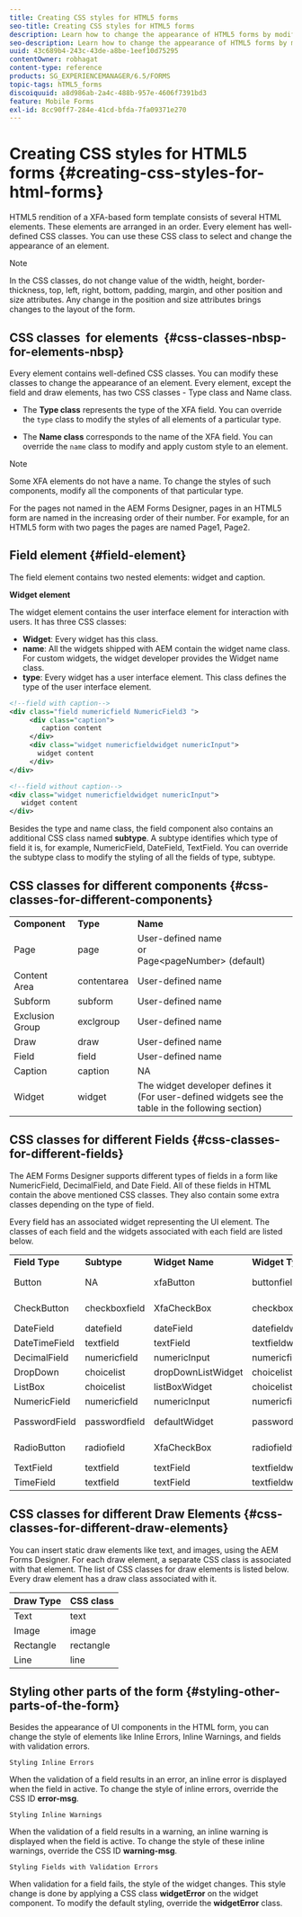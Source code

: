 ```yaml
---
title: Creating CSS styles for HTML5 forms
seo-title: Creating CSS styles for HTML5 forms
description: Learn how to change the appearance of HTML5 forms by modifying the CSS class associated with the HTML form element.
seo-description: Learn how to change the appearance of HTML5 forms by modifying the CSS class associated with the HTML form element.
uuid: 43c689b4-243c-43de-a8be-1eef10d75295
contentOwner: robhagat
content-type: reference
products: SG_EXPERIENCEMANAGER/6.5/FORMS
topic-tags: hTML5_forms
discoiquuid: a8d986ab-2a4c-488b-957e-4606f7391bd3
feature: Mobile Forms
exl-id: 8cc90ff7-284e-41cd-bfda-7fa09371e270
---
```

# Creating CSS styles for HTML5 forms {#creating-css-styles-for-html-forms}

HTML5 rendition of a XFA-based form template consists of several HTML elements. These elements are arranged in an order. Every element has well-defined CSS classes. You can use these CSS class to select and change the appearance of an element.

>[!NOTE]
>
>In the CSS classes, do not change value of the width, height, border-thickness, top, left, right, bottom, padding, margin, and other position and size attributes. Any change in the position and size attributes brings changes to the layout of the form.

## CSS classes&nbsp; for elements&nbsp; {#css-classes-nbsp-for-elements-nbsp}

Every element contains well-defined CSS classes. You can modify these classes to change the appearance of an element. Every element, except the field and draw elements, has two CSS classes - Type class and Name class.

* The **Type class** represents the type of the XFA field. You can override the `type` class to modify the styles of all elements of a particular type.

* The **Name class** corresponds to the name of the XFA field. You can override the `name` class to modify and apply custom style to an element.

>[!NOTE]
>
>Some XFA elements do not have a name. To change the styles of such components, modify all the components of that particular type.

For the pages not named in the AEM Forms Designer, pages in an HTML5 form are named in the increasing order of their number. For example, for an HTML5 form with two pages the pages are named Page1, Page2.

## Field element {#field-element}

The field element contains two nested elements: widget and caption.

**Widget element**

The widget element contains the user interface element for interaction with users. It has three CSS classes:

* **Widget**: Every widget has this class.
* **name**: All the widgets shipped with AEM contain the widget name class. For custom widgets, the widget developer provides the Widget name class.
* **type**: Every widget has a user interface element. This class defines the type of the user interface element.

```xml
<!--field with caption-->
<div class="field numericfield NumericField3 ">
     <div class="caption">
        caption content
     </div>
     <div class="widget numericfieldwidget numericInput">
       widget content
     </div>
</div>

<!--field without caption-->
<div class="widget numericfieldwidget numericInput">
   widget content
</div>
```

Besides the type and name class, the field component also contains an additional CSS class named **subtype**. A subtype identifies which type of field it is, for example, NumericField, DateField, TextField. You can override the subtype class to modify the styling of all the fields of type, subtype.

## CSS classes for different components {#css-classes-for-different-components}

<table>
 <tbody>
  <tr>
   <td><strong>Component</strong></td>
   <td><strong>Type</strong></td>
   <td><strong>Name</strong></td>
  </tr>
  <tr>
   <td>Page</td>
   <td>page</td>
   <td>User-defined name<br /> or<br /> Page&lt;pageNumber&gt; (default)</td>
  </tr>
  <tr>
   <td>Content Area</td>
   <td>contentarea</td>
   <td>User-defined name</td>
  </tr>
  <tr>
   <td>Subform</td>
   <td>subform</td>
   <td>User-defined name</td>
  </tr>
  <tr>
   <td>Exclusion Group</td>
   <td>exclgroup</td>
   <td>User-defined name</td>
  </tr>
  <tr>
   <td>Draw</td>
   <td>draw</td>
   <td>User-defined name</td>
  </tr>
  <tr>
   <td>Field</td>
   <td>field</td>
   <td>User-defined name</td>
  </tr>
  <tr>
   <td>Caption</td>
   <td>caption</td>
   <td>NA</td>
  </tr>
  <tr>
   <td>Widget</td>
   <td>widget</td>
   <td>The widget developer defines it (For user-defined widgets see the table in the following section)</td>
  </tr>
 </tbody>
</table>

## CSS classes for different Fields {#css-classes-for-different-fields}

The AEM Forms Designer supports different types of fields in a form like NumericField, DecimalField, and Date Field. All of these fields in HTML contain the above mentioned CSS classes. They also contain some extra classes depending on the type of field.

Every field has an associated widget representing the UI element. The classes of each field and the widgets associated with each field are listed below.

<table>
 <tbody>
  <tr>
   <td><strong>Field Type</strong></td>
   <td><strong>Subtype</strong></td>
   <td><strong>Widget Name</strong></td>
   <td><strong>Widget Type</strong></td>
   <td><strong>HTML UI Tag</strong></td>
  </tr>
  <tr>
   <td>Button<br type="_moz" /> </td>
   <td>NA</td>
   <td>xfaButton<br type="_moz" /> </td>
   <td>buttonfieldwidget<br type="_moz" /> </td>
   <td>input type=button<br type="_moz" /> </td>
  </tr>
  <tr>
   <td>CheckButton<br type="_moz" /> </td>
   <td>checkboxfield<br /> </td>
   <td>XfaCheckBox<br type="_moz" /> </td>
   <td>checkboxfieldwidget<br type="_moz" /> </td>
   <td>input type=checkbox<br type="_moz" /> </td>
  </tr>
  <tr>
   <td>DateField<br type="_moz" /> </td>
   <td>datefield<br type="_moz" /> </td>
   <td>dateField<br type="_moz" /> </td>
   <td>datefieldwidget<br type="_moz" /> </td>
   <td>input type=text<br type="_moz" /> </td>
  </tr>
  <tr>
   <td>DateTimeField<br type="_moz" /> </td>
   <td>textfield<br type="_moz" /> </td>
   <td>textField<br type="_moz" /> </td>
   <td>textfieldwidget</td>
   <td>input type=text<br type="_moz" /> </td>
  </tr>
  <tr>
   <td>DecimalField<br type="_moz" /> </td>
   <td>numericfield<br type="_moz" /> </td>
   <td>numericInput<br type="_moz" /> </td>
   <td>numericfieldwidget<br type="_moz" /> </td>
   <td>input type=text<br type="_moz" /> </td>
  </tr>
  <tr>
   <td>DropDown<br type="_moz" /> </td>
   <td>choicelist<br type="_moz" /> </td>
   <td>dropDownListWidget<br type="_moz" /> </td>
   <td>choicelistwidget<br type="_moz" /> </td>
   <td>select</td>
  </tr>
  <tr>
   <td>ListBox<br type="_moz" /> </td>
   <td>choicelist<br type="_moz" /> </td>
   <td>listBoxWidget<br type="_moz" /> </td>
   <td>choicelistwidget<br type="_moz" /> </td>
   <td>ol</td>
  </tr>
  <tr>
   <td>NumericField<br type="_moz" /> </td>
   <td>numericfield<br type="_moz" /> </td>
   <td>numericInput<br type="_moz" /> </td>
   <td>numericfieldwidget<br type="_moz" /> </td>
   <td>input type=text<br type="_moz" /> </td>
  </tr>
  <tr>
   <td>PasswordField<br type="_moz" /> </td>
   <td>passwordfield<br type="_moz" /> </td>
   <td>defaultWidget<br type="_moz" /> </td>
   <td>passwordfieldwidget<br type="_moz" /> </td>
   <td>input type=password<br type="_moz" /> </td>
  </tr>
  <tr>
   <td>RadioButton<br type="_moz" /> </td>
   <td>radiofield<br type="_moz" /> </td>
   <td>XfaCheckBox<br type="_moz" /> </td>
   <td>radiofieldwidget<br type="_moz" /> </td>
   <td>input type=radio<br type="_moz" /> </td>
  </tr>
  <tr>
   <td>TextField<br type="_moz" /> </td>
   <td>textfield<br type="_moz" /> </td>
   <td>textField<br type="_moz" /> </td>
   <td>textfieldwidget<br type="_moz" /> </td>
   <td>input type=text<br type="_moz" /> </td>
  </tr>
  <tr>
   <td>TimeField<br type="_moz" /> </td>
   <td>textfield<br type="_moz" /> </td>
   <td>textField<br type="_moz" /> </td>
   <td>textfieldwidget<br type="_moz" /> </td>
   <td>input type=text<br type="_moz" /> </td>
  </tr>
 </tbody>
</table>

## CSS classes for different Draw Elements {#css-classes-for-different-draw-elements}

You can insert static draw elements like text, and images, using the AEM Forms Designer. For each draw element, a separate CSS class is associated with that element. The list of CSS classes for draw elements is listed below. Every draw element has a draw class associated with it.

| **Draw Type** |**CSS class** |
|---|---|
| Text |text |
| Image |image |
| Rectangle |rectangle |
| Line |line |

## Styling other parts of the form {#styling-other-parts-of-the-form}

Besides the appearance of UI components in the HTML form, you can change the style of elements like Inline Errors, Inline Warnings, and fields with validation errors.

`Styling Inline Errors`

When the validation of a field results in an error, an inline error is displayed when the field in active. To change the style of inline errors, override the CSS ID **error-msg**.

`Styling Inline Warnings`

When the validation of a field results in a warning, an inline warning is displayed when the field is active. To change the style of these inline warnings, override the CSS ID **warning-msg**.

`Styling Fields with Validation Errors`

When validation for a field fails, the style of the widget changes. This style change is done by applying a CSS class **widgetError** on the widget component. To modify the default styling, override the **widgetError** class.
